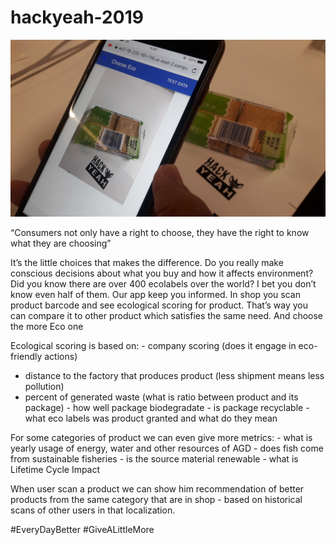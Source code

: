# hackyeah-2019

![Screenshot](https://github.com/gildia-sc/hackyeah-2019/blob/master/20190915_110711.jpg)

“Consumers not only have a right to choose, they have the right to know what they are choosing”

It’s the little choices that makes the difference. Do you really make conscious decisions about what you buy and how it affects environment? Did you know there are over 400 ecolabels over the world? I bet you don’t know even half of them. Our app keep you informed. In shop you scan product barcode and see ecological scoring for product. That’s way you can compare it to other product which satisfies the same need. And choose the more Eco one 

Ecological scoring is based on:
	- company scoring (does it engage in eco-friendly actions)
- distance to the factory that produces product (less shipment means less pollution)
- percent of generated waste (what is ratio between product and its package)
           - how well package biodegradate
           - is package recyclable
           - what eco labels was product granted and what do they mean

For some categories of product we can even give more metrics:
       - what is yearly usage of energy, water and other resources of AGD
       - does fish come from sustainable fisheries
       - is the source material renewable
       - what is Lifetime Cycle Impact


When user scan a product we can show him recommendation of better products from the same category that are in shop - based on historical scans of other users in that localization. 

#EveryDayBetter #GiveALittleMore
